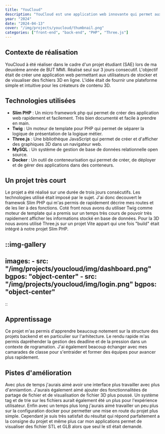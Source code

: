 ```yaml
---
title: "YouCloud"
description: "YouCloud est une application web innovante qui permet aux utilisateurs de stocker, partager et visualiser des fichiers 3D (stl, glb) en ligne. Développée avec PHP et Three.js, cette application offre une expérience utilisateur immersive et performante."
year: "2024"
date: "2024-04-13"
cover: "/img/projects/youcloud/thumbnail.png"
categories: ["front-end", "back-end", "PHP", "Three.js"] 
---
```


## Contexte de réalisation

YouCloud à été réaliser dans le cadre d'un projet étudiant (SAE) lors de ma deuxième année de BUT MMI. Réalisé seul sur 3 jours consecutif.
L'objectif était de créer une application web permettant aux utilisateurs de stocker et de visualiser des fichiers 3D en ligne. L'idée était de fournir une plateforme simple et intuitive pour les créateurs de contenu 3D.

## Technologies utilisées

- **Slim PHP** : Un micro framework php qui permet de créer des application web rapidement et facilement. Très bien documenté et facile à prendre en main.
- **Twig** : Un moteur de template pour PHP qui permet de séparer la logique de présentation de la logique métier.
- **Three.js** : Une bibliothèque JavaScript qui permet de créer et d'afficher des graphiques 3D dans un navigateur web.
- **MySQL** : Un système de gestion de base de données relationnelle open source.
- **Docker** : Un outil de conteneurisation qui permet de créer, de déployer et de gérer des applications dans des conteneurs.

## Un projet très court

Le projet a été réalisé sur une durée de trois jours consécutifs. Les technologies utilisé était imposé par le sujet. J'ai donc decouvert le framewok Slim PHP qui m'as permis de rapidement décrire mes routes et de les lier à des fonctions. Coté front nous avons du utiliser Twig comme moteur de template qui a premis sur un temps très cours de pouvoir très rapidement afficher les informations stocké en base de données. Pour la 3D nous avons utilisé Three.js sur un projet Vite appart qui une fois "build" était intégré à notre projet Slim PHP.

::img-gallery
---
images:
    - src: "/img/projects/youcloud/img/dashboard.png"
      bgpos: "object-center"
    - src: "/img/projects/youcloud/img/login.png"
      bgpos: "object-center"
---
::

## Apprentissage

Ce projet m'as permis d'apprendre beaucoup notement sur la structure des projets backend et en particulier sur l'arhitecture. Le rendu rapide m'as permis dapréhender la gestion des deadline et de la pression dans un contexte de rogramation. J'ai également beacoup échanger avec mes camarades de classe pour s'entraider et former des équipes pour avancer plus rapidement.

## Pistes d'amélioration

Avec plus de temps j'aurais aimé avoir une interface plus travailler avec plus d'anniamtion. J'aurais également aimé ajouter des fonctionnalitées de partage de fichier et de visualisation de fichier 3D plus poussé. Un système tag et de trie sur les fichiers aurait également été un plus pour l'expérience utilisateur. Enfin avec un temps plus long j'aurais aimé travailler un peu plus sur la configuration docker pour permetter une mise en route du projet plus simple. Cependant je suis très satisfait du résultat qui répond parfaitement a la consigne du projet et même plus car mon applications permet de visualiser des fichier STL et GLB alors que seul le stl était demandé.
